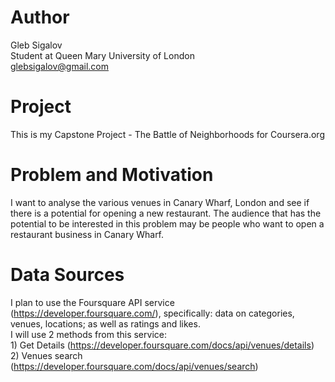 # Author
Gleb Sigalov<br>
Student at Queen Mary University of London<br>
glebsigalov@gmail.com


# Project
This is my Capstone Project - The Battle of Neighborhoods for Coursera.org

# Problem and Motivation
I want to analyse the various venues in Canary Wharf, London and see if there is a potential for opening a new restaurant. 
The audience that has the potential to be interested in this problem may be people who want to open a restaurant business in Canary Wharf.

# Data Sources
I plan to use the Foursquare API service (https://developer.foursquare.com/), 
specifically: data on categories, venues, locations; as well as ratings and likes.<br>
I will use 2 methods from this service:<br> 1) Get Details (https://developer.foursquare.com/docs/api/venues/details)<br>
2) Venues search (https://developer.foursquare.com/docs/api/venues/search)

